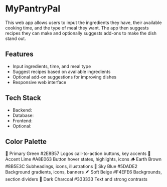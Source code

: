 # MyPantryPal
This web app allows users to input the ingredients they have, their available cooking time, and the type of meal they want. The app then suggests recipes they can make and optionally suggests add-ons to make the dish stand out.
## Features
- Input ingredients, time, and meal type
- Suggest recipes based on available ingredients
- Optional add-on suggestions for improving dishes
- Responsive web interface

## Tech Stack
- Backend: 
- Database: 
- Frontend: 
- Optional: 


## Color Palette 
🌿 Primary Green #2E8B57 Logos call-to-action buttons, key accents 
💚 Accent Lime #A8E063 Button hover states, highlights, icons 
🪵 Earth Brown #8B5E3C Subheadings, icons, illustrations 
🌊 Sky Blue #5DADE2 Background gradients, icons, banners 
🪶 Soft Beige #F4EFE6 Backgrounds, section dividers 🖤 Dark Charcoal #333333 Text and strong contrasts
